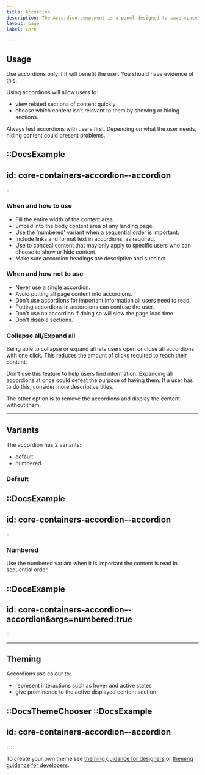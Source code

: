 ```yaml
---
title: Accordion
description: The Accordion component is a panel designed to save space by hiding and revealing content as required.
layout: page
label: Core

---
```


## Usage
Use accordions only if it will benefit the user. You should have evidence of this.

Using accordions will allow users to:
- view related sections of content quickly
- choose which content isn’t relevant to them by showing or hiding sections.

Always test accordions with users first. Depending on what the user needs, hiding content could present problems.

::DocsExample
---
id: core-containers-accordion--accordion
---
::

### When and how to use
- Fill the entire width of the content area.
- Embed into the body content area of any landing page.
- Use the 'numbered' variant when a sequential order is important.
- Include links and format text in accordions, as required.
- Use to conceal content that may only apply to specific users who can choose to show or hide content.
- Make sure accordion headings are descriptive and succinct.

### When and how not to use
- Never use a single accordion. 
- Avoid putting all page content into accordions.
- Don't use accordions for important information all users need to read.
- Putting accordions in accordions can confuse the user.
- Don't use an accordion if doing so will slow the page load time.
- Don't disable sections.

### Collapse all/Expand all
Being able to collapse or expand all lets users open or close all accordions with one click. This reduces the amount of clicks required to reach their content.

Don't use this feature to help users find information. Expanding all accordions at once could defeat the purpose of having them. If a user has to do this, consider more descriptive titles.

The other option is to remove the accordions and display the content without them.

---

## Variants
The accordion has 2 variants:
- default
- numbered.

### Default

::DocsExample
---
id: core-containers-accordion--accordion
---
::

### Numbered
Use the numbered variant when it is important the content is read in sequential order. 

::DocsExample
---
id: core-containers-accordion--accordion&args=numbered:true
---
::

---

## Theming
Accordions use colour to:
- represent interactions such as hover and active states
- give prominence to the active displayed content section.

::DocsThemeChooser
  ::DocsExample
  ---
  id: core-containers-accordion--accordion
  ---
  ::
::

To create your own theme see [theming guidance for designers](/design-system/design/theming-guidance-for-designers) or [theming guidance for developers](/design-system/develop/theming).

